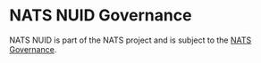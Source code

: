 # NATS NUID Governance

NATS NUID is part of the NATS project and is subject to the [NATS Governance](https://github.com/nats-io/nats-general/blob/master/GOVERNANCE.md).